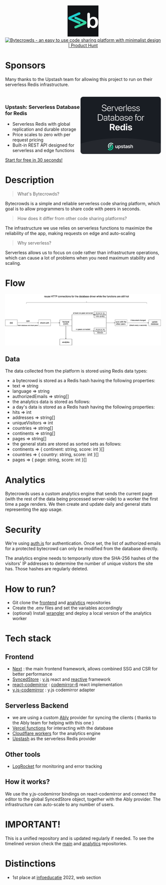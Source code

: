 <p align="center">
<img src="./assets/logo.png" height="100">
</br>
<a href="https://www.producthunt.com/posts/bytecrowds?utm_source=badge-featured&utm_medium=badge&utm_souce=badge-bytecrowds" target="_blank"><img src="https://api.producthunt.com/widgets/embed-image/v1/featured.svg?post_id=376402&theme=light" alt="Bytecrowds - an&#0032;easy&#0032;to&#0032;use&#0032;code&#0032;sharing&#0032;platform&#0032;with&#0032;minimalist&#0032;design | Product Hunt" style="width: 250px; height: 54px;" width="250" height="54" /></a>
</p>

# Sponsors

Many thanks to the Upstash team for allowing this project to run on their serverless Redis infrastructure.

<tr>
<td>
  <img width="1000" height="0">
  <a href="https://upstash.com/?utm_source=Bytecrowds" >
  <img src="https://raw.githubusercontent.com/upstash/sponsorship/master/redis.png" alt="Upstash" width="260" align="right">
  </a>
<h3>Upstash: Serverless Database for Redis</h3>

  <ul>
    <li>Serverless Redis with global replication and durable storage</li>
    <li>Price scales to zero with per request pricing</li>
    <li>Built-in REST API designed for serverless and edge functions</li>
  </ul>
  
[Start for free in 30 seconds!](https://upstash.com/?utm_source=Bytecrowds)
</td>
</tr>

# Description

> What's Bytecrowds?

Bytecrowds is a simple and reliable serverless code sharing platform, which goal is to allow programmers to share code with peers in seconds.

> How does it differ from other code sharing platforms?

The infrastructure we use relies on serverless functions to maximize the reliability of the app, making requests on edge and auto-scaling

> Why serverless?

Serverless allows us to focus on code rather than infrastructure operations, which can cause a lot of problems when you need maximum stability and scaling.

# Flow

![flow](./assets/bytecrowds.drawio.png)

## Data

The data collected from the platform is stored using Redis data types:

- a bytecrowd is stored as a Redis hash having the following properties:
- text => string
- language => string
- authorizedEmails => string[]
- the analytics data is stored as follows:
- a day's data is stored as a Redis hash having the following properties:
- hits => int
- addresses => string[]
- uniqueVisitors => int
- countries => string[]
- continents => string[]
- pages => string[]
- the general stats are stored as sorted sets as follows:
- continents => { continent: string, score: int }[]
- countries => { country: string, score: int }[]
- pages => { page: string, score: int }[]

# Analytics

Bytecrowds uses a custom analytics engine that sends the current page (with the rest of the data being processed server-side) to a worker the first time a page renders. We then create and update daily and general stats representing the app usage.

# Security

We're using [auth.js](https://authjs.dev) for authentication. Once set, the list of authorized emails for a protected bytecrowd can only be modified from the database directly.

The analytics engine needs to temporarily store the SHA-256 hashes of the visitors' IP addresses to determine the number of unique visitors the site has. Those hashes are regularly deleted.

# How to run?

- Git clone the [frontend](https://github.com/Bytecrowds/frontend) and [analytics](https://github.com/Bytecrowds/analytics) repositories
- Create the .env files and set the variables accordingly
- (optional) Install [wrangler](https://github.com/cloudflare/wrangler2) and deploy a local version of the analytics worker

# Tech stack

## Frontend

- [Next](https://nextjs.org/) : the main frontend framework, allows combined SSG and CSR for better performance
- [SyncedStore](https://syncedstore.org/docs/) : [y.js](https://docs.yjs.dev/) react and [reactive](https://github.com/yousefed/reactive) framework
- [react-codemirror](https://uiwjs.github.io/react-codemirror/) : [codemirror-6](https://codemirror.net/6/) react implementation
- [y.js-codemirror](https://github.com/yjs/y-codemirror) : y.js codemirror adapter

## Serverless Backend

- we are using a custom [Ably](https://ably.com/) provider for syncing the clients ( thanks to the Ably team for helping with this one )
- [Vercel functions](https://vercel.com/docs/concepts/functions/serverless-functions) for interacting with the database
- [Cloudflare workers](https://workers.cloudflare.com/) for the analytics engine
- [Upstash](https://upstash.com/) as the serverless Redis provider

## Other tools

- [LogRocket](https://logrocket.com) for monitoring and error tracking

## How it works?

We use the y.js-codemirror bindings on react-codemirror and connect the editor to the global SyncedStore object, together with the Ably provider. The infrastructure can auto-scale to any number of users.

# IMPORTANT!

This is a unified repository and is updated regularly if needed. To see the timelined version check the [main](https://github.com/Bytecrowds/main) and [analytics](https://github.com/Bytecrowds/analytics) repositories.

# Distinctions

- 1st place at [infoeducatie](https://infoeducatie.ro/) 2022, web section
